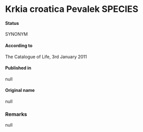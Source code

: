 # Krkia croatica Pevalek SPECIES

#### Status
SYNONYM

#### According to
The Catalogue of Life, 3rd January 2011

#### Published in
null

#### Original name
null

### Remarks
null